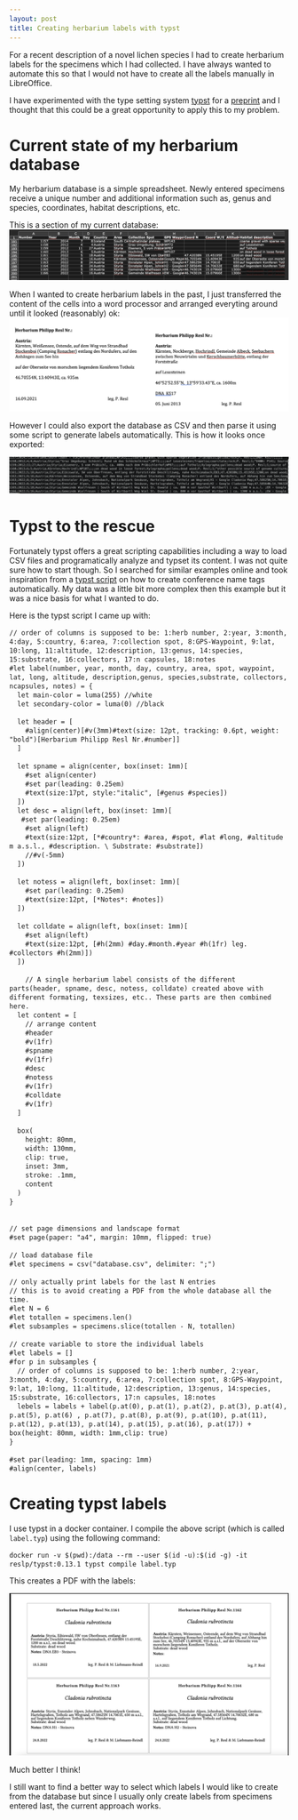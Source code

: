 ```yaml
---
layout: post
title: Creating herbarium labels with typst
---
```


For a recent description of a novel lichen species I had to create herbarium labels for the specimens which I had collected.
I have always wanted to automate this so that I would not have to create all the labels manually in LibreOffice.

I have experimented with the type setting system [typst](https://github.com/typst/) for a [preprint](https://www.biorxiv.org/content/10.1101/2023.09.22.558970v1) and I thought that this could be a great opportunity to apply this to my problem.

# Current state of my herbarium database

My herbarium database is a simple spreadsheet. Newly entered specimens receive a unique number and additional information such as, genus and species, coordinates, habitat descriptions, etc. 

This is a section of my current database:
![HerbariumDB](https://github.com/reslp/blog/raw/master/images/herbariumdb.png)

When I wanted to create herbarium labels in the past, I just transferred the content of the cells into a word processor and arranged everyting around until it looked (reasonably) ok:
![Label example](https://github.com/reslp/blog/raw/master/images/herbariumlabelexample.png)

However I could also export the database as CSV and then parse it using some script to generate labels automatically. This is how it looks once exported:

![HerbariumDBCSV](https://github.com/reslp/blog/raw/master/images/herbariumdbcsv.png)


# Typst to the rescue

Fortunately typst offers a great scripting capabilities including a way to load CSV files and programatically analyze and typset its content. I was not quite sure how to start though. So I searched for similar examples online and took inspiration from a [typst script](https://typst.app/project/r887qshXMcIWXjhBypuELQ) on how to create conference name tags automatically. My data was a little bit more complex then this example but it was a nice basis for what I wanted to do.

Here is the typst script I came up with:

```
// order of columns is supposed to be: 1:herb number, 2:year, 3:month, 4:day, 5:country, 6:area, 7:collection spot, 8:GPS-Waypoint, 9:lat, 10:long, 11:altitude, 12:description, 13:genus, 14:species, 15:substrate, 16:collectors, 17:n capsules, 18:notes
#let label(number, year, month, day, country, area, spot, waypoint, lat, long, altitude, description,genus, species,substrate, collectors, ncapsules, notes) = {
  let main-color = luma(255) //white
  let secondary-color = luma(0) //black

  let header = [
    #align(center)[#v(3mm)#text(size: 12pt, tracking: 0.6pt, weight: "bold")[Herbarium Philipp Resl Nr.#number]]
  ]

  let spname = align(center, box(inset: 1mm)[
    #set align(center)
    #set par(leading: 0.25em)
    #text(size:17pt, style:"italic", [#genus #species])
  ])
  let desc = align(left, box(inset: 1mm)[
   #set par(leading: 0.25em)
    #set align(left)
    #text(size:12pt, [*#country*: #area, #spot, #lat #long, #altitude m a.s.l., #description. \ Substrate: #substrate])
    //#v(-5mm)
  ])

  let notess = align(left, box(inset: 1mm)[
    #set par(leading: 0.25em)
    #text(size:12pt, [*Notes*: #notes])
  ])

  let colldate = align(left, box(inset: 1mm)[
    #set align(left)
    #text(size:12pt, [#h(2mm) #day.#month.#year #h(1fr) leg. #collectors #h(2mm)])
  ])

    // A single herbarium label consists of the different parts(header, spname, desc, notess, colldate) created above with different formating, texsizes, etc.. These parts are then combined here.
  let content = [
    // arrange content
    #header
    #v(1fr)
    #spname
    #v(1fr)
    #desc
    #notess
    #v(1fr)
    #colldate
    #v(1fr)
  ]

  box(
    height: 80mm,
    width: 130mm,
    clip: true,
    inset: 3mm,
    stroke: .1mm,
    content
  )
}


// set page dimensions and landscape format
#set page(paper: "a4", margin: 10mm, flipped: true)

// load database file
#let specimens = csv("database.csv", delimiter: ";")

// only actually print labels for the last N entries
// this is to avoid creating a PDF from the whole database all the time.
#let N = 6
#let totallen = specimens.len()
#let subsamples = specimens.slice(totallen - N, totallen)

// create variable to store the individual labels
#let labels = []
#for p in subsamples {
  // order of columns is supposed to be: 1:herb number, 2:year, 3:month, 4:day, 5:country, 6:area, 7:collection spot, 8:GPS-Waypoint, 9:lat, 10:long, 11:altitude, 12:description, 13:genus, 14:species, 15:substrate, 16:collectors, 17:n capsules, 18:notes
  lebels = labels + label(p.at(0), p.at(1), p.at(2), p.at(3), p.at(4), p.at(5), p.at(6) , p.at(7), p.at(8), p.at(9), p.at(10), p.at(11), p.at(12), p.at(13), p.at(14), p.at(15), p.at(16), p.at(17)) + box(height: 80mm, width: 1mm,clip: true)
}

#set par(leading: 1mm, spacing: 1mm)
#align(center, labels)
```

# Creating typst labels

I use typst in a docker container. I compile the above script (which is called `label.typ`) using the following command:

```
docker run -v $(pwd):/data --rm --user $(id -u):$(id -g) -it reslp/typst:0.13.1 typst compile label.typ
```


This creates a PDF with the labels:


![TypstLabel](https://github.com/reslp/blog/raw/master/images/herbariumlabeltypst.png)


Much better I think!

I still want to find a better way to select which labels I would like to create from the database but since I usually only create labels from specimens entered last, the current approach works.



 

